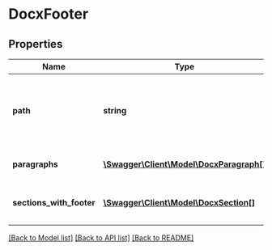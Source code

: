 # DocxFooter

## Properties
Name | Type | Description | Notes
------------ | ------------- | ------------- | -------------
**path** | **string** | The Path of the location of this object; leave blank for new tables | [optional] 
**paragraphs** | [**\Swagger\Client\Model\DocxParagraph[]**](DocxParagraph.md) | Paragraphs in this footer | [optional] 
**sections_with_footer** | [**\Swagger\Client\Model\DocxSection[]**](DocxSection.md) | Sections that the footer is applied to | [optional] 

[[Back to Model list]](../README.md#documentation-for-models) [[Back to API list]](../README.md#documentation-for-api-endpoints) [[Back to README]](../README.md)


